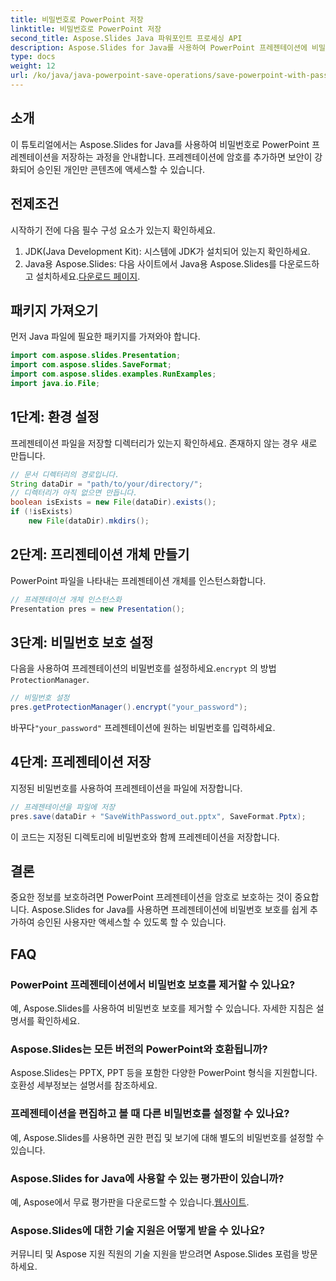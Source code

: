 ```yaml
---
title: 비밀번호로 PowerPoint 저장
linktitle: 비밀번호로 PowerPoint 저장
second_title: Aspose.Slides Java 파워포인트 프로세싱 API
description: Aspose.Slides for Java를 사용하여 PowerPoint 프레젠테이션에 비밀번호 보호를 추가하는 방법을 알아보세요. 슬라이드를 쉽게 보호하세요.
type: docs
weight: 12
url: /ko/java/java-powerpoint-save-operations/save-powerpoint-with-password/
---
```

## 소개
이 튜토리얼에서는 Aspose.Slides for Java를 사용하여 비밀번호로 PowerPoint 프레젠테이션을 저장하는 과정을 안내합니다. 프레젠테이션에 암호를 추가하면 보안이 강화되어 승인된 개인만 콘텐츠에 액세스할 수 있습니다.
## 전제조건
시작하기 전에 다음 필수 구성 요소가 있는지 확인하세요.
1. JDK(Java Development Kit): 시스템에 JDK가 설치되어 있는지 확인하세요.
2.  Java용 Aspose.Slides: 다음 사이트에서 Java용 Aspose.Slides를 다운로드하고 설치하세요.[다운로드 페이지](https://releases.aspose.com/slides/java/).

## 패키지 가져오기
먼저 Java 파일에 필요한 패키지를 가져와야 합니다.
```java
import com.aspose.slides.Presentation;
import com.aspose.slides.SaveFormat;
import com.aspose.slides.examples.RunExamples;
import java.io.File;
```
## 1단계: 환경 설정
프레젠테이션 파일을 저장할 디렉터리가 있는지 확인하세요. 존재하지 않는 경우 새로 만듭니다.
```java
// 문서 디렉터리의 경로입니다.
String dataDir = "path/to/your/directory/";
// 디렉터리가 아직 없으면 만듭니다.
boolean isExists = new File(dataDir).exists();
if (!isExists)
    new File(dataDir).mkdirs();
```
## 2단계: 프리젠테이션 개체 만들기
PowerPoint 파일을 나타내는 프레젠테이션 개체를 인스턴스화합니다.
```java
// 프레젠테이션 개체 인스턴스화
Presentation pres = new Presentation();
```
## 3단계: 비밀번호 보호 설정
 다음을 사용하여 프레젠테이션의 비밀번호를 설정하세요.`encrypt` 의 방법`ProtectionManager`.
```java
// 비밀번호 설정
pres.getProtectionManager().encrypt("your_password");
```
 바꾸다`"your_password"` 프레젠테이션에 원하는 비밀번호를 입력하세요.
## 4단계: 프레젠테이션 저장
지정된 비밀번호를 사용하여 프레젠테이션을 파일에 저장합니다.
```java
// 프레젠테이션을 파일에 저장
pres.save(dataDir + "SaveWithPassword_out.pptx", SaveFormat.Pptx);
```
이 코드는 지정된 디렉토리에 비밀번호와 함께 프레젠테이션을 저장합니다.

## 결론
중요한 정보를 보호하려면 PowerPoint 프레젠테이션을 암호로 보호하는 것이 중요합니다. Aspose.Slides for Java를 사용하면 프레젠테이션에 비밀번호 보호를 쉽게 추가하여 승인된 사용자만 액세스할 수 있도록 할 수 있습니다.

## FAQ
### PowerPoint 프레젠테이션에서 비밀번호 보호를 제거할 수 있나요?
예, Aspose.Slides를 사용하여 비밀번호 보호를 제거할 수 있습니다. 자세한 지침은 설명서를 확인하세요.
### Aspose.Slides는 모든 버전의 PowerPoint와 호환됩니까?
Aspose.Slides는 PPTX, PPT 등을 포함한 다양한 PowerPoint 형식을 지원합니다. 호환성 세부정보는 설명서를 참조하세요.
### 프레젠테이션을 편집하고 볼 때 다른 비밀번호를 설정할 수 있나요?
예, Aspose.Slides를 사용하면 권한 편집 및 보기에 대해 별도의 비밀번호를 설정할 수 있습니다.
### Aspose.Slides for Java에 사용할 수 있는 평가판이 있습니까?
 예, Aspose에서 무료 평가판을 다운로드할 수 있습니다.[웹사이트](https://releases.aspose.com/).
### Aspose.Slides에 대한 기술 지원은 어떻게 받을 수 있나요?
커뮤니티 및 Aspose 지원 직원의 기술 지원을 받으려면 Aspose.Slides 포럼을 방문하세요.